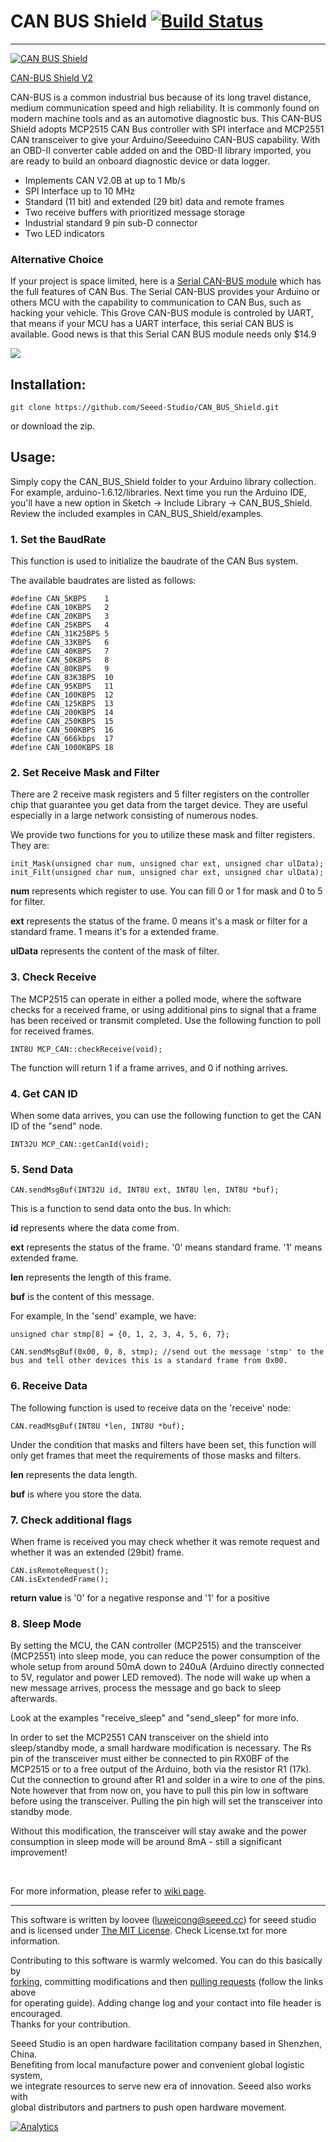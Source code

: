 # CAN BUS Shield  [![Build Status](https://travis-ci.com/Seeed-Studio/CAN_BUS_Shield.svg?branch=master)](https://travis-ci.com/Seeed-Studio/CAN_BUS_Shield)
---
[![CAN BUS Shield](https://statics3.seeedstudio.com/seeed/file/2017-08/bazaar528529_img_2653a.jpg)](https://www.seeedstudio.com/CAN-BUS-Shield-V2-p-2921.html)

[CAN-BUS Shield V2](https://www.seeedstudio.com/CAN-BUS-Shield-V2-p-2921.html)

CAN-BUS is a common industrial bus because of its long travel distance, medium communication speed and high reliability. It is commonly found on modern machine tools and as an automotive diagnostic bus. This CAN-BUS Shield adopts MCP2515 CAN Bus controller with SPI interface and MCP2551 CAN transceiver to give your Arduino/Seeeduino CAN-BUS capability. With an OBD-II converter cable added on and the OBD-II library imported, you are ready to build an onboard diagnostic device or data logger.

- Implements CAN V2.0B at up to 1 Mb/s
- SPI Interface up to 10 MHz
- Standard (11 bit) and extended (29 bit) data and remote frames
- Two receive buffers with prioritized message storage
- Industrial standard 9 pin sub-D connector
- Two LED indicators

### Alternative Choice
If your project is space limited, here is a [Serial CAN-BUS module](https://www.seeedstudio.com/Serial-CAN-BUS-Module-based-on-MCP2551-and-MCP2515-p-2924.html) which has the full features of CAN Bus. The Serial CAN-BUS provides your Arduino or others MCU with the capability to communication to CAN Bus, such as hacking your vehicle. This Grove CAN-BUS module is controled by UART, that means if your MCU has a UART interface, this serial CAN BUS is available. Good news is that this Serial CAN BUS module needs only $14.9

[![](https://www.seeedstudio.com/upload/image/20170826/1503688824337934.jpg)](https://www.seeedstudio.com/Serial-CAN-BUS-Module-based-on-MCP2551-and-MCP2515-p-2924.html)


## Installation:

	git clone https://github.com/Seeed-Studio/CAN_BUS_Shield.git

or download the zip.

## Usage:



Simply copy the CAN_BUS_Shield folder to your Arduino library collection.  For example,
arduino-1.6.12/libraries.  Next time you run the Arduino IDE, you'll have a new option
in Sketch -> Include Library -> CAN_BUS_Shield.  Review the included examples in
CAN_BUS_Shield/examples.



### 1. Set the BaudRate

This function is used to initialize the baudrate of the CAN Bus system.

The available baudrates are listed as follows:

	#define CAN_5KBPS    1
	#define CAN_10KBPS   2
	#define CAN_20KBPS   3
	#define CAN_25KBPS   4
	#define CAN_31K25BPS 5
	#define CAN_33KBPS   6
	#define CAN_40KBPS   7
	#define CAN_50KBPS   8
	#define CAN_80KBPS   9
	#define CAN_83K3BPS  10
	#define CAN_95KBPS   11
	#define CAN_100KBPS  12
	#define CAN_125KBPS  13
	#define CAN_200KBPS  14
	#define CAN_250KBPS  15
	#define CAN_500KBPS  16
	#define CAN_666kbps  17
	#define CAN_1000KBPS 18


### 2. Set Receive Mask and Filter

There are 2 receive mask registers and 5 filter registers on the controller chip that guarantee you get data from the target device. They are useful especially in a large network consisting of numerous nodes.

We provide two functions for you to utilize these mask and filter registers. They are:

    init_Mask(unsigned char num, unsigned char ext, unsigned char ulData);
    init_Filt(unsigned char num, unsigned char ext, unsigned char ulData);

**num** represents which register to use. You can fill 0 or 1 for mask and 0 to 5 for filter.

**ext** represents the status of the frame. 0 means it's a mask or filter for a standard frame. 1 means it's for a extended frame.

**ulData** represents the content of the mask of filter.



### 3. Check Receive
The MCP2515 can operate in either a polled mode, where the software checks for a received frame, or using additional pins to signal that a frame has been received or transmit completed.  Use the following function to poll for received frames.

    INT8U MCP_CAN::checkReceive(void);

The function will return 1 if a frame arrives, and 0 if nothing arrives.



### 4. Get CAN ID

When some data arrives, you can use the following function to get the CAN ID of the "send" node.

    INT32U MCP_CAN::getCanId(void);



### 5. Send Data

    CAN.sendMsgBuf(INT32U id, INT8U ext, INT8U len, INT8U *buf);

This is a function to send data onto the bus. In which:

**id** represents where the data come from.

**ext** represents the status of the frame. '0' means standard frame. '1' means extended frame.

**len** represents the length of this frame.

**buf** is the content of this message.

For example, In the 'send' example, we have:

```
unsigned char stmp[8] = {0, 1, 2, 3, 4, 5, 6, 7};

CAN.sendMsgBuf(0x00, 0, 8, stmp); //send out the message 'stmp' to the bus and tell other devices this is a standard frame from 0x00.
```



### 6. Receive Data

The following function is used to receive data on the 'receive' node:

    CAN.readMsgBuf(INT8U *len, INT8U *buf);

Under the condition that masks and filters have been set, this function will only get frames that meet the requirements of those masks and filters.

**len** represents the data length.

**buf** is where you store the data.


### 7. Check additional flags

When frame is received you may check whether it was remote request and whether it was an extended (29bit) frame.

    CAN.isRemoteRequest();
    CAN.isExtendedFrame();

**return value** is '0' for a negative response and '1' for a positive

### 8. Sleep Mode

By setting the MCU, the CAN controller (MCP2515) and the transceiver (MCP2551) into sleep mode, you can reduce the power consumption of the whole setup from around 50mA down to 240uA (Arduino directly connected to 5V, regulator and power LED removed). The node will wake up when a new message arrives, process the message and go back to sleep afterwards.

Look at the examples "receive_sleep" and "send_sleep" for more info.

In order to set the MCP2551 CAN transceiver on the shield into sleep/standby mode, a small hardware modification is necessary. The Rs pin of the transceiver must either be connected to pin RX0BF of the MCP2515 or to a free output of the Arduino, both via the resistor R1 (17k). Cut the connection to ground after R1 and solder in a wire to one of the pins. Note however that from now on, you have to pull this pin low in software before using the transceiver. Pulling the pin high will set the transceiver into standby mode.

Without this modification, the transceiver will stay awake and the power consumption in sleep mode will be around 8mA - still a significant improvement! 

<br>

For more information, please refer to [wiki page](http://wiki.seeedstudio.com/CAN-BUS_Shield_V2.0/).


----

This software is written by loovee ([luweicong@seeed.cc](luweicong@seeed.cc "luweicong@seeed.cc")) for seeed studio<br>
and is licensed under [The MIT License](http://opensource.org/licenses/mit-license.php). Check License.txt for more information.<br>

Contributing to this software is warmly welcomed. You can do this basically by<br>
[forking](https://help.github.com/articles/fork-a-repo), committing modifications and then [pulling requests](https://help.github.com/articles/using-pull-requests) (follow the links above<br>
for operating guide). Adding change log and your contact into file header is encouraged.<br>
Thanks for your contribution.

Seeed Studio is an open hardware facilitation company based in Shenzhen, China. <br>
Benefiting from local manufacture power and convenient global logistic system, <br>
we integrate resources to serve new era of innovation. Seeed also works with <br>
global distributors and partners to push open hardware movement.<br>


[![Analytics](https://ga-beacon.appspot.com/UA-46589105-3/CAN_BUS_Shield)](https://github.com/igrigorik/ga-beacon)
